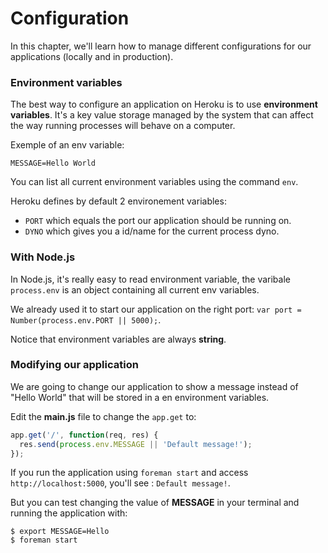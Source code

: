 # Configuration

In this chapter, we'll learn how to manage different configurations for our applications (locally and in production).

### Environment variables

The best way to configure an application on Heroku is to use **environment variables**. It's a key value storage managed by the system  that can affect the way running processes will behave on a computer.

Exemple of an env variable:

```
MESSAGE=Hello World
```

You can list all current environment variables using the command `env`.

Heroku defines by default 2 environement variables:

* `PORT` which equals the port our application should be running on.
* `DYNO` which gives you a id/name for the current process dyno.


### With Node.js

In Node.js, it's really easy to read environment variable, the varibale `process.env` is an object containing all current env variables.

We already used it to start our application on the right port: ```var port = Number(process.env.PORT || 5000);```.

Notice that environment variables are always **string**.

### Modifying our application

We are going to change our application to show a message instead of "Hello World" that will be stored in a en environment variables.

Edit the **main.js** file to change the `app.get` to:

```js
app.get('/', function(req, res) {
  res.send(process.env.MESSAGE || 'Default message!');
});
```

If you run the application using `foreman start` and access `http://localhost:5000`, you'll see : `Default message!`.

But you can test changing the value of **MESSAGE** in your terminal and running the application with:

```
$ export MESSAGE=Hello
$ foreman start
```

